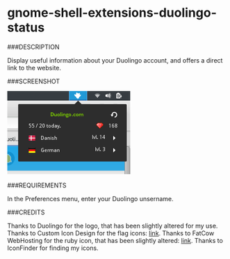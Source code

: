# gnome-shell-extensions-duolingo-status

###DESCRIPTION

Display useful information about your Duolingo account, and offers a direct link to the website.

###SCREENSHOT

![screenshot](./screenshot.png)

###REQUIREMENTS

In the Preferences menu, enter your Duolingo unsername.

###CREDITS

Thanks to Duolingo for the logo, that has been slightly altered for my use.
Thanks to Custom Icon Design for the flag icons: [link](http://www.customicondesign.com/).
Thanks to FatCow WebHosting for the ruby icon, that has been slightly altered: [link](http://www.fatcow.com/free-icons/).
Thanks to IconFinder for finding my icons.

